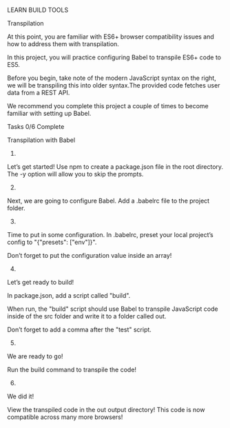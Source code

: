 LEARN BUILD TOOLS

Transpilation

At this point, you are familiar with ES6+ browser compatibility issues and how to address them with transpilation.

In this project, you will practice configuring Babel to transpile ES6+ code to ES5.

Before you begin, take note of the modern JavaScript syntax on the right, we will be transpiling this into older syntax.The provided code fetches user data from a REST API.

We recommend you complete this project a couple of times to become familiar with setting up Babel.


Tasks
0/6 Complete

Transpilation with Babel

1.
Let’s get started! Use npm to create a package.json file in the root directory. The -y option will allow you to skip the prompts.


2.
Next, we are going to configure Babel. Add a .babelrc file to the project folder.


3.
Time to put in some configuration. In .babelrc, preset your local project’s config to "{"presets": ["env"]}".

Don’t forget to put the configuration value inside an array!


4.
Let’s get ready to build!

In package.json, add a script called "build".

When run, the "build" script should use Babel to transpile JavaScript code inside of the src folder and write it to a folder called out.

Don’t forget to add a comma after the "test" script.


5.
We are ready to go!

Run the build command to transpile the code!


6.
We did it!

View the transpiled code in the out output directory! This code is now compatible across many more browsers!